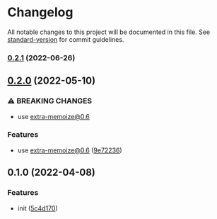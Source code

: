 # Changelog

All notable changes to this project will be documented in this file. See [standard-version](https://github.com/conventional-changelog/standard-version) for commit guidelines.

### [0.2.1](https://github.com/extra-memoize/memory-cache/compare/v0.2.0...v0.2.1) (2022-06-26)

## [0.2.0](https://github.com/extra-memoize/memory-cache/compare/v0.1.0...v0.2.0) (2022-05-10)


### ⚠ BREAKING CHANGES

* use extra-memoize@0.6

### Features

* use extra-memoize@0.6 ([9e72236](https://github.com/extra-memoize/memory-cache/commit/9e72236114a1764166d479afe384193081c727b3))

## 0.1.0 (2022-04-08)


### Features

* init ([5c4d170](https://github.com/extra-memoize/memory-cache/commit/5c4d170569bb5aec61987ebac77f770d45a6cff7))

